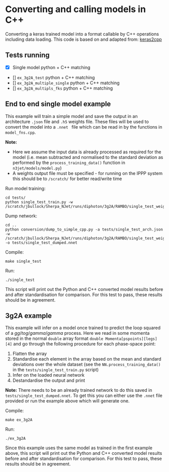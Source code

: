 # Converting and calling models in C++

Converting a keras trained model into a format callable by C++ operations including data loading.
This code is based on and adapted from: [keras2cpp](https://github.com/pplonski/keras2cpp)

## Tests running

- [x] Single model python + C++ matching
- [] `ex_3g2A_test` python + C++ matching
- [] `ex_3g2A_multiple_single` python + C++ matching
- [] `ex_3g2A_multipls_fks` python + C++ matching

## End to end single model example

This example will train a simple model and save the output in an architecture `.json` file and `.h5` weights file. These files will be used to convert the model into a `.nnet ` file which can be read in by the functions in `model_fns.cpp`.

**Note:**
- Here we assume the input data is already processed as required for the model (i.e. mean subtracted and normalised to the standard deviation as performed by the `process_training_data()` function in `n3jet/models/model.py`)
- A weights output file must be specified - for running on the IPPP system this should be to `/scratch/` for better read/write time

Run model training:
```
cd tests/
python single_test_train.py -w /scratch/jbullock/Sherpa_NJet/runs/diphoton/3g2A/RAMBO/single_test_weights.h5
```

Dump network:
```
cd ..
python conversion/dump_to_simple_cpp.py -a tests/single_test_arch.json -w /scratch/jbullock/Sherpa_NJet/runs/diphoton/3g2A/RAMBO/single_test_weights.h5 -o tests/single_test_dumped.nnet
```

Compile:
```
make single_test
```

Run:
```
./single_test
```

This script will print out the Python and C++ converted model results before and after standardisation for comparison. For this test to pass, these results should be in agreement. 

## 3g2A example

This example will infer on a model once trained to predict the loop squared of a $gg /to g /gamma /gamma$ process. Here we read in some momenta stored in the normal `double` array format `double Momenta[pspoints][legs][4]` and go through the following procedure for each phase-space point:

1. Flatten the array
2. Standardise each element in the array based on the mean and standard deviations over the whole dataset (see the `NN.process_training_data()` in the `tests/single_test_train.py` script)
3. Infer on the loaded neural network
4. Destandardise the output and print

**Note:** There needs to be an already trained network to do this saved in `tests/single_test_dumped.nnet`. To get this you can either use the `.nnet` file provided or run the example above which will generate one.

Compile:
```
make ex_3g2A
```

Run:
```
./ex_3g2A
```

Since this example uses the same model as trained in the first example above, this script will print out the Python and C++ converted model results before and after standardisation for comparison. For this test to pass, these results should be in agreement. 